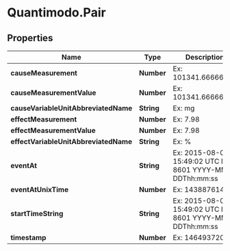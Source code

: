 # Quantimodo.Pair

## Properties
Name | Type | Description | Notes
------------ | ------------- | ------------- | -------------
**causeMeasurement** | **Number** | Ex: 101341.66666667 | 
**causeMeasurementValue** | **Number** | Ex: 101341.66666667 | 
**causeVariableUnitAbbreviatedName** | **String** | Ex: mg | 
**effectMeasurement** | **Number** | Ex: 7.98 | 
**effectMeasurementValue** | **Number** | Ex: 7.98 | 
**effectVariableUnitAbbreviatedName** | **String** | Ex: % | 
**eventAt** | **String** | Ex: 2015-08-06 15:49:02 UTC ISO 8601 YYYY-MM-DDThh:mm:ss | [optional] 
**eventAtUnixTime** | **Number** | Ex: 1438876142 | [optional] 
**startTimeString** | **String** | Ex: 2015-08-06 15:49:02 UTC ISO 8601 YYYY-MM-DDThh:mm:ss | [optional] 
**timestamp** | **Number** | Ex: 1464937200 | 


